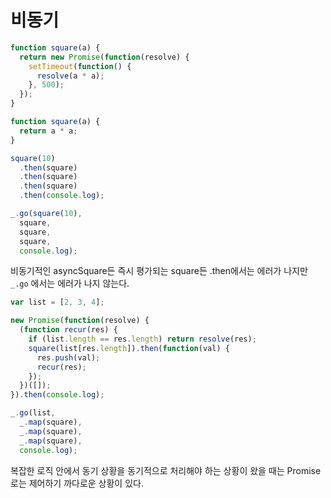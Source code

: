 # 비동기

```js
function square(a) {
  return new Promise(function(resolve) {
    setTimeout(function() {
      resolve(a * a);
    }, 500);
  });
}

function square(a) {
  return a * a;
}

square(10)
  .then(square)
  .then(square)
  .then(square)
  .then(console.log);

_.go(square(10),
  square,
  square,
  square,
  console.log);
```

비동기적인 asyncSquare든 즉시 평가되는 square든 .then에서는 에러가 나지만 `_.go` 에서는 에러가 나지 않는다.

```js
var list = [2, 3, 4];

new Promise(function(resolve) {
  (function recur(res) {
    if (list.length == res.length) return resolve(res);
    square(list[res.length]).then(function(val) {
      res.push(val);
      recur(res);
    });
  })([]);
}).then(console.log);

_.go(list,
  _.map(square),
  _.map(square),
  _.map(square),
  console.log);
```

복잡한 로직 안에서 동기 상황을 동기적으로 처리해야 하는 상황이 왔을 때는 Promise로는 제어하기 까다로운 상황이 있다.